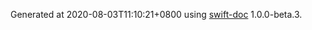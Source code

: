 Generated at 2020-08-03T11:​10:​21+0800 using [swift-doc](https:​//github.com/SwiftDocOrg/swift-doc) 1.0.0-beta.3.
